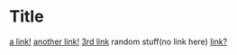 # Title

[a link!](https://something.com)
[another link!](some-page.html)
[3rd link](www.google.com)
random stuff(no link here)
[link?](facebook.com)
